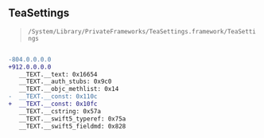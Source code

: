 ## TeaSettings

> `/System/Library/PrivateFrameworks/TeaSettings.framework/TeaSettings`

```diff

-804.0.0.0.0
+912.0.0.0.0
   __TEXT.__text: 0x16654
   __TEXT.__auth_stubs: 0x9c0
   __TEXT.__objc_methlist: 0x14
-  __TEXT.__const: 0x110c
+  __TEXT.__const: 0x10fc
   __TEXT.__cstring: 0x57a
   __TEXT.__swift5_typeref: 0x75a
   __TEXT.__swift5_fieldmd: 0x828

```
